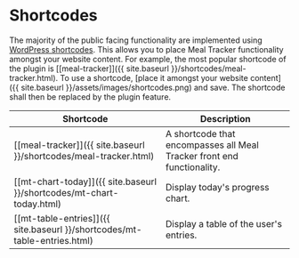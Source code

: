 # Shortcodes

The majority of the public facing functionality are implemented using [WordPress shortcodes](https://codex.wordpress.org/Shortcode_API). This allows you to place Meal Tracker functionality amongst your website content. For example, the most popular shortcode of the plugin is [[meal-tracker]]({{ site.baseurl }}/shortcodes/meal-tracker.html). To use a shortcode, [place it amongst your website content]({{ site.baseurl }}/assets/images/shortcodes.png) and save. The shortcode shall then be replaced by the plugin feature. 

|Shortcode|Description|    
|--|--|
|[[meal-tracker]]({{ site.baseurl }}/shortcodes/meal-tracker.html) |A shortcode that encompasses all Meal Tracker front end functionality.|   
|[[mt-chart-today]]({{ site.baseurl }}/shortcodes/mt-chart-today.html) |Display today's progress chart.|   
|[[mt-table-entries]]({{ site.baseurl }}/shortcodes/mt-table-entries.html) |Display a table of the user's entries.|   